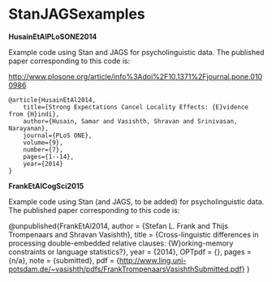 StanJAGSexamples
================

**HusainEtAlPLoSONE2014**

Example code using Stan and JAGS for psycholinguistic data. The published paper corresponding to this code is:

http://www.plosone.org/article/info%3Adoi%2F10.1371%2Fjournal.pone.0100986

	@article{HusainEtAl2014,
  		title={Strong Expectations Cancel Locality Effects: {E}vidence from {H}indi},
  		author={Husain, Samar and Vasishth, Shravan and Srinivasan, Narayanan},
  		journal={PLoS ONE},
  		volume={9},
  		number={7},
  		pages={1--14},
  		year={2014}
	}

**FrankEtAlCogSci2015**

Example code using Stan (and JAGS, to be added) for psycholinguistic data. The published paper corresponding to this code is:

@unpublished{FrankEtAl2014,
  author = {Stefan L. Frank and Thijs Trompenaars and Shravan Vasishth},
  title = {Cross-linguistic differences in processing double-embedded relative clauses: {W}orking-memory constraints or language statistics?},
  year = {2014},
  OPTpdf = {},
  pages = {n/a},
  note = {submitted},
  pdf = {http://www.ling.uni-potsdam.de/~vasishth/pdfs/FrankTrompenaarsVasishthSubmitted.pdf}
}
